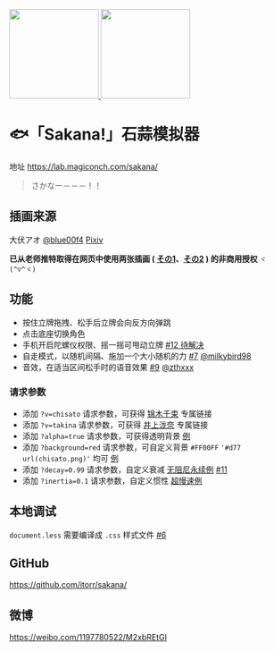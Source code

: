 <a href="https://lab.magiconch.com/sakana/?v=takina" target="_blank">
  <img src="html/sakana.png" height="160px">
</a><a href="https://lab.magiconch.com/sakana/?v=chisato" target="_blank">
  <img src="html/chisato.png" height="160px">
</a>

# 🐟「Sakana!」石蒜模拟器

地址 https://lab.magiconch.com/sakana/

> さかなー－－－！！

## 插画来源
大伏アオ
[@blue00f4](https://twitter.com/blue00f4)
[Pixiv](https://pixiv.me/aoiroblue1340)

**已从老师推特取得在网页中使用两张插画 (
[その1](https://twitter.com/blue00f4/status/1551887529615687680)、[その2](https://twitter.com/blue00f4/status/1552066743853813760)
) 的非商用授权**
`ヾ(^▽^ヾ)`


## 功能
 - 按住立牌拖拽、松手后立牌会向反方向弹跳
 - 点击底座切换角色
 - 手机开启陀螺仪权限、摇一摇可甩动立牌 [#12 待解决](https://github.com/itorr/sakana/pull/12)
 - 自走模式，以随机间隔、施加一个大小随机的力 [#7](https://github.com/itorr/sakana/pull/7) [@milkybird98](https://github.com/milkybird98)
 - 音效，在适当区间松手时的语音效果 [#9](https://github.com/itorr/sakana/pull/9) [@zthxxx](https://github.com/zthxxx)
 
### 请求参数

 - 添加 `?v=chisato` 请求参数，可获得 [锦木千束](https://lab.magiconch.com/sakana/?v=chisato) 专属链接
 - 添加 `?v=takina` 请求参数，可获得 [井上泷奈](https://lab.magiconch.com/sakana/?v=takina) 专属链接
 - 添加 `?alpha=true` 请求参数，可获得透明背景 [例](https://lab.magiconch.com/sakana/?alpha=true)
 - 添加 `?background=red` 请求参数，可自定义背景 `#FF00FF` `'#d77 url(chisato.png)'` 均可 [例](https://lab.magiconch.com/sakana/?background=%23d77%20url(chisato.png))
 - 添加 `?decay=0.99` 请求参数，自定义衰减 [无阻尼永续例](https://lab.magiconch.com/sakana/?decay=1) [#11](https://github.com/itorr/sakana/issues/11)
 - 添加 `?inertia=0.1` 请求参数，自定义惯性 [超慢速例](https://lab.magiconch.com/sakana/??inertia=0.001)


## 本地调试
`document.less` 需要编译成 `.css` 样式文件 [#6](https://github.com/itorr/sakana/pull/6)

## GitHub
https://github.com/itorr/sakana/

## 微博
https://weibo.com/1197780522/M2xbREtGI

